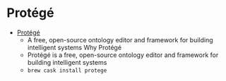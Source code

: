# Protégé
- [Protégé](https://protege.stanford.edu/)
  -  A free, open-source ontology editor and framework for building intelligent systems Why Protégé
  - Protégé is a free, open-source ontology editor and framework for building intelligent systems
  - `brew cask install protege`
